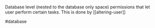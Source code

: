 Database level (nested to the database only space) permissions that let user perform certain tasks.
This is done by [[altering-user]]

#database
